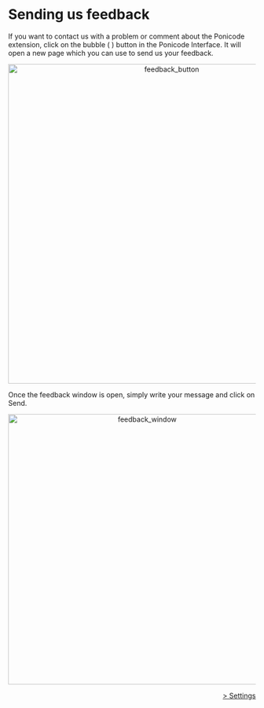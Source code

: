 # Sending us feedback

If you want to contact us with a problem or comment about the Ponicode extension, click on the bubble ( <i class="far fa-comment-dots" style="color:blue"></i> ) button in the Ponicode Interface. It will open a new page which you can use to send us your feedback.

<p align="center">
    <img src="ut_extension/gui_test/images/feedback_1.png" alt="feedback_button" width="650"/>
</p>

Once the feedback window is open, simply write your message and click on Send.

<p align="center">
    <img src="ut_extension/gui_test/images/feedback_2.png" alt="feedback_window" width="550"/>
</p>

<div align="right">
    <a href="#/ut_extension/gui_test/configuration/README.md" >
        > Settings
    </a>
</div>
